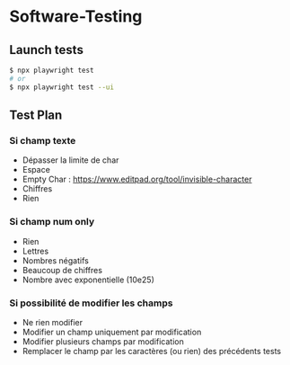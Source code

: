 # Software-Testing

## Launch tests

```bash
$ npx playwright test
# or 
$ npx playwright test --ui
```

## Test Plan

### Si champ texte

- Dépasser la limite de char
- Espace
- Empty Char : ‎<https://www.editpad.org/tool/invisible-character>
- Chiffres
- Rien

### Si champ num only

- Rien
- Lettres
- Nombres négatifs
- Beaucoup de chiffres
- Nombre avec exponentielle (10e25)

### Si possibilité de modifier les champs

- Ne rien modifier
- Modifier un champ uniquement par modification
- Modifier plusieurs champs par modification
- Remplacer le champ par les caractères (ou rien) des précédents tests
